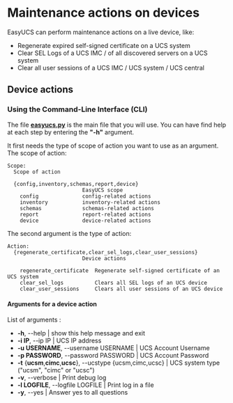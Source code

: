 # Maintenance actions on devices

EasyUCS can perform maintenance actions on a live device, like:
* Regenerate expired self-signed certificate on a UCS system
* Clear SEL Logs of a UCS IMC / of all discovered servers on a UCS system
* Clear all user sessions of a UCS IMC / UCS system / UCS central


## Device actions

### Using the Command-Line Interface (CLI)

The file **[easyucs.py](../easyucs.py)** is the main file that you will use. 
You can have find help at each step by entering the **"-h"** argument.

It first needs the type of scope of action you want to use as an argument. 
The scope of action:
```
Scope:
  Scope of action

  {config,inventory,schemas,report,device}
                        EasyUCS scope
    config              config-related actions
    inventory           inventory-related actions
    schemas             schemas-related actions
    report              report-related actions
    device              device-related actions
```

The second argument is the type of action:
```
Action:
  {regenerate_certificate,clear_sel_logs,clear_user_sessions}
                        Device actions

    regenerate_certificate  Regenerate self-signed certificate of an UCS system
    clear_sel_logs          Clears all SEL logs of an UCS device
    clear_user_sessions     Clears all user sessions of an UCS device
```

#### Arguments for a device action

List of arguments :

- **-h**, --help            | show this help message and exit
- **-i IP**, --ip IP        | UCS IP address
- **-u USERNAME**, --username USERNAME
                    | UCS Account Username
- **-p PASSWORD**, --password PASSWORD
                    | UCS Account Password
- **-t** {**ucsm**,**cimc**,**ucsc**}, --ucstype {ucsm,cimc,ucsc}
                    | UCS system type ("ucsm", "cimc" or "ucsc")
- **-v**, --verbose         | Print debug log
- **-l LOGFILE**, --logfile LOGFILE
                    | Print log in a file
- **-y**, --yes             | Answer yes to all questions
